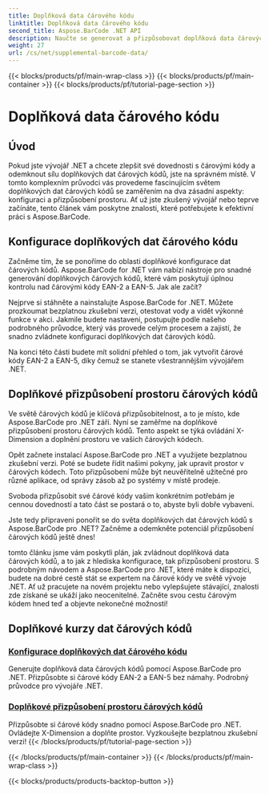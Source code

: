 ```yaml
---
title: Doplňková data čárového kódu
linktitle: Doplňková data čárového kódu
second_title: Aspose.BarCode .NET API
description: Naučte se generovat a přizpůsobovat doplňková data čárových kódů pomocí Aspose.BarCode for .NET pomocí našich podrobných výukových programů. Vylepšete své dovednosti s čárovými kódy ještě dnes!
weight: 27
url: /cs/net/supplemental-barcode-data/
---
```


{{< blocks/products/pf/main-wrap-class >}}
{{< blocks/products/pf/main-container >}}
{{< blocks/products/pf/tutorial-page-section >}}

# Doplňková data čárového kódu


## Úvod

Pokud jste vývojář .NET a chcete zlepšit své dovednosti s čárovými kódy a odemknout sílu doplňkových dat čárových kódů, jste na správném místě. V tomto komplexním průvodci vás provedeme fascinujícím světem doplňkových dat čárových kódů se zaměřením na dva zásadní aspekty: konfiguraci a přizpůsobení prostoru. Ať už jste zkušený vývojář nebo teprve začínáte, tento článek vám poskytne znalosti, které potřebujete k efektivní práci s Aspose.BarCode.

## Konfigurace doplňkových dat čárového kódu

Začněme tím, že se ponoříme do oblasti doplňkové konfigurace dat čárových kódů. Aspose.BarCode for .NET vám nabízí nástroje pro snadné generování doplňkových čárových kódů, které vám poskytují úplnou kontrolu nad čárovými kódy EAN-2 a EAN-5. Jak ale začít? 

Nejprve si stáhněte a nainstalujte Aspose.BarCode for .NET. Můžete prozkoumat bezplatnou zkušební verzi, otestovat vody a vidět výkonné funkce v akci. Jakmile budete nastaveni, postupujte podle našeho podrobného průvodce, který vás provede celým procesem a zajistí, že snadno zvládnete konfiguraci doplňkových dat čárových kódů.

Na konci této části budete mít solidní přehled o tom, jak vytvořit čárové kódy EAN-2 a EAN-5, díky čemuž se stanete všestrannějším vývojářem .NET.

## Doplňkové přizpůsobení prostoru čárových kódů

Ve světě čárových kódů je klíčová přizpůsobitelnost, a to je místo, kde Aspose.BarCode pro .NET září. Nyní se zaměřme na doplňkové přizpůsobení prostoru čárových kódů. Tento aspekt se týká ovládání X-Dimension a doplnění prostoru ve vašich čárových kódech.

Opět začnete instalací Aspose.BarCode pro .NET a využijete bezplatnou zkušební verzi. Poté se budete řídit našimi pokyny, jak upravit prostor v čárových kódech. Toto přizpůsobení může být neuvěřitelně užitečné pro různé aplikace, od správy zásob až po systémy v místě prodeje.

Svoboda přizpůsobit své čárové kódy vašim konkrétním potřebám je cennou dovedností a tato část se postará o to, abyste byli dobře vybaveni.

Jste tedy připraveni ponořit se do světa doplňkových dat čárových kódů s Aspose.BarCode pro .NET? Začněme a odemkněte potenciál přizpůsobení čárových kódů ještě dnes!

tomto článku jsme vám poskytli plán, jak zvládnout doplňková data čárových kódů, a to jak z hlediska konfigurace, tak přizpůsobení prostoru. S podrobným návodem a Aspose.BarCode pro .NET, které máte k dispozici, budete na dobré cestě stát se expertem na čárové kódy ve světě vývoje .NET. Ať už pracujete na novém projektu nebo vylepšujete stávající, znalosti zde získané se ukáží jako neocenitelné. Začněte svou cestu čárovým kódem hned teď a objevte nekonečné možnosti!

## Doplňkové kurzy dat čárových kódů
### [Konfigurace doplňkových dat čárového kódu](./supplemental-barcode-data-configuration/)
Generujte doplňková data čárových kódů pomocí Aspose.BarCode pro .NET. Přizpůsobte si čárové kódy EAN-2 a EAN-5 bez námahy. Podrobný průvodce pro vývojáře .NET.
### [Doplňkové přizpůsobení prostoru čárových kódů](./supplemental-barcode-space-customization/)
Přizpůsobte si čárové kódy snadno pomocí Aspose.BarCode pro .NET. Ovládejte X-Dimension a doplňte prostor. Vyzkoušejte bezplatnou zkušební verzi!
{{< /blocks/products/pf/tutorial-page-section >}}

{{< /blocks/products/pf/main-container >}}
{{< /blocks/products/pf/main-wrap-class >}}

{{< blocks/products/products-backtop-button >}}
